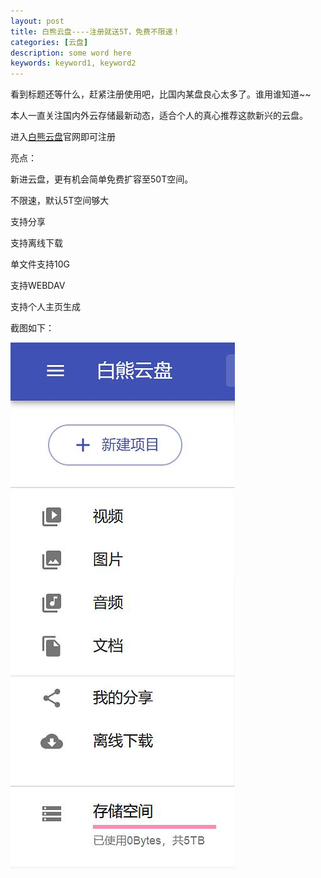 ```yaml
---
layout: post
title: 白熊云盘----注册就送5T，免费不限速！
categories: [云盘]
description: some word here
keywords: keyword1, keyword2
---
```





看到标题还等什么，赶紧注册使用吧，比国内某盘良心太多了。谁用谁知道~~  

本人一直关注国内外云存储最新动态，适合个人的真心推荐这款新兴的云盘。  

进入[白熊云盘](http://pan.baixiongz.com)官网即可注册  

亮点：  

新进云盘，更有机会简单免费扩容至50T空间。  

不限速，默认5T空间够大  

支持分享  

支持离线下载  

单文件支持10G  

支持WEBDAV  

支持个人主页生成  

截图如下：

![](x70836571.jpg)
